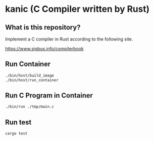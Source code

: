 # kanic (C Compiler written by Rust)

## What is this repository?

Implement a C compiler in Rust according to the following site.

<https://www.sigbus.info/compilerbook>

## Run Container

```bash
./bin/host/build_image
./bin/host/run_container
```

## Run C Program in Container

```bash
./bin/run ./tmp/main.c
```

## Run test

```bash
cargo test
```
